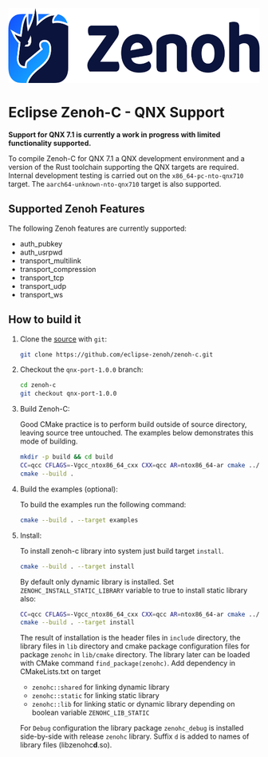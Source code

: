 <img src="https://raw.githubusercontent.com/eclipse-zenoh/zenoh/master/zenoh-dragon.png" height="150">

# Eclipse Zenoh-C - QNX Support

**Support for QNX 7.1 is currently a work in progress with limited functionality supported.**

To compile Zenoh-C for QNX 7.1 a QNX development environment and a version of the Rust toolchain supporting the QNX targets are required. Internal development testing is carried out on the `x86_64-pc-nto-qnx710` target. The `aarch64-unknown-nto-qnx710` target is also supported.

## Supported Zenoh Features

The following Zenoh features are currently supported:

* auth_pubkey
* auth_usrpwd
* transport_multilink
* transport_compression
* transport_tcp
* transport_udp
* transport_ws

## How to build it

1. Clone the [source] with `git`:

   ```bash
   git clone https://github.com/eclipse-zenoh/zenoh-c.git
   ```

   [source]: https://github.com/eclipse-zenoh/zenoh-c

2. Checkout the `qnx-port-1.0.0` branch:

   ```bash
   cd zenoh-c
   git checkout qnx-port-1.0.0
   ```

3. Build Zenoh-C:

   Good CMake practice is to perform build outside of source directory, leaving source tree untouched. The examples below demonstrates this mode of building.

   ```bash
   mkdir -p build && cd build
   CC=qcc CFLAGS=-Vgcc_ntox86_64_cxx CXX=qcc AR=ntox86_64-ar cmake ../zenoh-c -DZENOHC_CARGO_FLAGS="--no-default-features;--features=zenoh/auth_pubkey,zenoh/auth_usrpwd,zenoh/transport_multilink,zenoh/transport_compression,zenoh/transport_tcp,zenoh/transport_udp,zenoh/transport_ws" -DZENOHC_CUSTOM_TARGET="x86_64-pc-nto-qnx710" -DCMAKE_INSTALL_PREFIX=<install location>
   cmake --build .
   ```

4. Build the examples (optional):

   To build the examples run the following command:

   ```bash
   cmake --build . --target examples
   ```

5. Install:

   To install zenoh-c library into system just build target `install`.

   ```bash
   cmake --build . --target install
   ```  

   By default only dynamic library is installed. Set `ZENOHC_INSTALL_STATIC_LIBRARY` variable to true to install static library also:

   ```bash
   CC=qcc CFLAGS=-Vgcc_ntox86_64_cxx CXX=qcc AR=ntox86_64-ar cmake ../zenoh-c -DZENOHC_CARGO_FLAGS="--no-default-features;--features=zenoh/auth_pubkey,zenoh/auth_usrpwd,zenoh/transport_multilink,zenoh/transport_compression,zenoh/transport_tcp,zenoh/transport_udp,zenoh/transport_ws" -DZENOHC_CUSTOM_TARGET="x86_64-pc-nto-qnx710" -DCMAKE_INSTALL_PREFIX=<install location> -DZENOHC_INSTALL_STATIC_LIBRARY=TRUE
   cmake --build . --target install
   ```

   The result of installation is the header files in `include` directory, the library files in `lib` directory and cmake package configuration files for package `zenohc` in `lib/cmake` directory. The library later can be loaded with CMake command `find_package(zenohc)`.
   Add dependency in CMakeLists.txt on target

   - `zenohc::shared` for linking dynamic library
   - `zenohc::static` for linking static library
   - `zenohc::lib` for linking static or dynamic library depending on boolean variable `ZENOHC_LIB_STATIC`

   For `Debug` configuration the library package `zenohc_debug` is installed side-by-side with release `zenohc` library. Suffix `d` is added to names of library files (libzenohc**d**.so).
